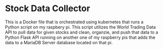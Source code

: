 # Stock Data Collector
This is a Docker file that is orchestrated using kubernetes that runs a Python script on my raspbery pi. This script utilizes the World Trading Data API to pull data for given stocks and clean, organzie, and push that data to a Python Flask API running on another one of my raspberry pis that adds the data to a MariaDB Server database located on that pi.

